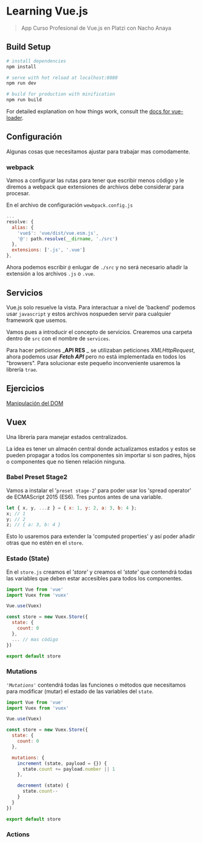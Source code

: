 # Learning Vue.js

> App Curso Profesional de Vue.js en Platzi con Nacho Anaya

## Build Setup

``` bash
# install dependencies
npm install

# serve with hot reload at localhost:8080
npm run dev

# build for production with minification
npm run build
```

For detailed explanation on how things work, consult the [docs for vue-loader](http://vuejs.github.io/vue-loader).

## Configuración

Algunas cosas que necesitamos ajustar para trabajar mas comodamente.

### webpack
Vamos a configurar las rutas para tener que escribir menos código y le diremos a webpack que extensiones de archivos debe considerar para procesar.

En el archivo de configuración `wewbpack.config.js`
```js
...
resolve: {
  alias: {
    'vue$': 'vue/dist/vue.esm.js',
    '@': path.resolve(__dirname, './src')
  },
  extensions: ['.js', '.vue']
},

```
Ahora podemos escribir `@` enlugar de `./src` y no será necesario añadir la extensión a los archivos `.js` o `.vue`.

## Servicios

Vue.js solo resuelve la vista. Para interactuar a nivel de 'backend' podemos usar `javascript` y estos archivos nospueden servir para cualquier framework que usemos.

Vamos pues a introducir el concepto de servicios. Crearemos una carpeta dentro de `src` con el nombre de `services`.

Para hacer peticiones _**API RES** _ se utilizaban peticiones _XMLHttpRequest_, ahora podemos usar _**Fetch API**_ pero no está implementada en todos los "browsers". Para solucionar este pequeño inconveniente usaremos la librería `trae`.

## Ejercicios

[Manipulación del DOM](http://github.com/funihao/LearningVueJS/tree/E-DOM)

## Vuex
Una librería para manejar estados centralizados.

La idea es tener un almacén central donde actualizamos estados y estos se pueden propagar a todos los componentes sin importar si son padres, hijos o componentes que no tienen relación ninguna.

### Babel Preset Stage2
Vamos a instalar el '`preset stage-2`' para poder usar los 'spread operator' de ECMAScript 2015 (ES6). Tres puntos antes de una variable.
```js
let { x, y, ...z } = { x: 1, y: 2, a: 3, b: 4 };
x; // 1
y; // 2
z; // { a: 3, b: 4 }
```
Esto lo usaremos para extender la 'computed properties' y así poder añadir otras que no estén en el `store`.

### Estado (**State**)
En el `store.js` creamos el *'store'* y creamos el *'state'* que contendrá todas las variables que deben estar accesibles para todos los componentes.

```js
import Vue from 'vue'
import Vuex from 'vuex'

Vue.use(Vuex)

const store = new Vuex.Store({
  state: {
    count: 0
  },
  ... // mas código
})

export default store

```
### Mutations
*`'Mutations'`* contendrá todas las funciones o métodos que necesitamos para modificar (mutar) el estado de las variables del `state`.

```js
import Vue from 'vue'
import Vuex from 'vuex'

Vue.use(Vuex)

const store = new Vuex.Store({
  state: {
    count: 0
  },

  mutations: {
    increment (state, payload = {}) {
      state.count += payload.number || 1
    },

    decrement (state) {
      state.count--
    }
  }
})

export default store
```

### Actions
